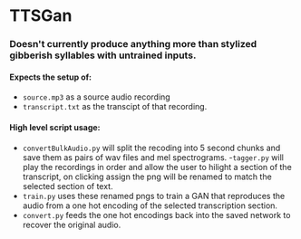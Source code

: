 # TTSGan

### Doesn't currently produce anything more than stylized gibberish syllables with untrained inputs.

#### Expects the setup of:
- `source.mp3` as a source audio recording 
- `transcript.txt` as the transcipt of that recording.

#### High level script usage:
- `convertBulkAudio.py` will split the recoding into 5 second chunks and save them as pairs of wav files and mel spectrograms.
-`tagger.py` will play the recordings in order and allow the user to hilight a section of the transcript, on clicking assign the png will be renamed to match the selected section of text.
- `train.py` uses these renamed pngs to train a GAN that reproduces the audio from a one hot encoding of the selected transcription section.
- `convert.py` feeds the one hot encodings back into the saved network to recover the original audio.
